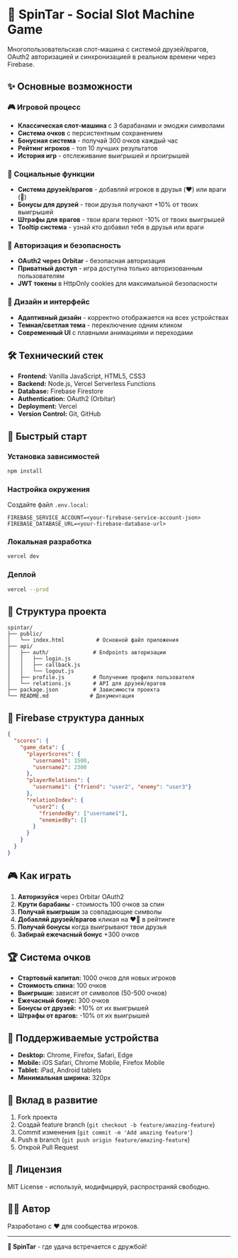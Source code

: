 # 🎰 SpinTar - Social Slot Machine Game

Многопользовательская слот-машина с системой друзей/врагов, OAuth2 авторизацией и синхронизацией в реальном времени через Firebase.

## ✨ Основные возможности

### 🎮 Игровой процесс
- **Классическая слот-машина** с 3 барабанами и эмоджи символами
- **Система очков** с персистентным сохранением 
- **Бонусная система** - получай 300 очков каждый час
- **Рейтинг игроков** - топ 10 лучших результатов
- **История игр** - отслеживание выигрышей и проигрышей

### 👥 Социальные функции
- **Система друзей/врагов** - добавляй игроков в друзья (❤️) или враги (💩)
- **Бонусы для друзей** - твои друзья получают +10% от твоих выигрышей
- **Штрафы для врагов** - твои враги теряют -10% от твоих выигрышей
- **Tooltip система** - узнай кто добавил тебя в друзья или враги

### 🔐 Авторизация и безопасность
- **OAuth2 через Orbitar** - безопасная авторизация
- **Приватный доступ** - игра доступна только авторизованным пользователям
- **JWT токены** в HttpOnly cookies для максимальной безопасности

### 🎨 Дизайн и интерфейс  
- **Адаптивный дизайн** - корректно отображается на всех устройствах
- **Темная/светлая тема** - переключение одним кликом
- **Современный UI** с плавными анимациями и переходами

## 🛠 Технический стек

- **Frontend:** Vanilla JavaScript, HTML5, CSS3
- **Backend:** Node.js, Vercel Serverless Functions
- **Database:** Firebase Firestore
- **Authentication:** OAuth2 (Orbitar)
- **Deployment:** Vercel
- **Version Control:** Git, GitHub

## 🚀 Быстрый старт

### Установка зависимостей
```bash
npm install
```

### Настройка окружения
Создайте файл `.env.local`:
```env
FIREBASE_SERVICE_ACCOUNT=<your-firebase-service-account-json>
FIREBASE_DATABASE_URL=<your-firebase-database-url>
```

### Локальная разработка
```bash
vercel dev
```

### Деплой
```bash
vercel --prod
```

## 📁 Структура проекта

```
spintar/
├── public/
│   └── index.html          # Основной файл приложения
├── api/
│   ├── auth/              # Endpoints авторизации
│   │   ├── login.js
│   │   ├── callback.js
│   │   └── logout.js
│   ├── profile.js         # Получение профиля пользователя
│   └── relations.js       # API для друзей/врагов
├── package.json           # Зависимости проекта
└── README.md             # Документация
```

## 🎯 Firebase структура данных

```json
{
  "scores": {
    "game_data": {
      "playerScores": {
        "username1": 1500,
        "username2": 2300
      },
      "playerRelations": {
        "username1": {"friend": "user2", "enemy": "user3"}
      },
      "relationIndex": {
        "user2": {
          "friendedBy": ["username1"],
          "enemiedBy": []
        }
      }
    }
  }
}
```

## 🎮 Как играть

1. **Авторизуйся** через Orbitar OAuth2
2. **Крути барабаны** - стоимость 100 очков за спин
3. **Получай выигрыши** за совпадающие символы
4. **Добавляй друзей/врагов** кликая на ❤️💩 в рейтинге
5. **Получай бонусы** когда выигрывают твои друзья
6. **Забирай ежечасный бонус** +300 очков

## 🏆 Система очков

- **Стартовый капитал:** 1000 очков для новых игроков  
- **Стоимость спина:** 100 очков
- **Выигрыши:** зависят от символов (50-500 очков)
- **Ежечасный бонус:** 300 очков
- **Бонусы от друзей:** +10% от их выигрышей
- **Штрафы от врагов:** -10% от их выигрышей

## 📱 Поддерживаемые устройства

- **Desktop:** Chrome, Firefox, Safari, Edge  
- **Mobile:** iOS Safari, Chrome Mobile, Firefox Mobile
- **Tablet:** iPad, Android tablets
- **Минимальная ширина:** 320px

## 🤝 Вклад в развитие

1. Fork проекта
2. Создай feature branch (`git checkout -b feature/amazing-feature`)
3. Commit изменения (`git commit -m 'Add amazing feature'`)
4. Push в branch (`git push origin feature/amazing-feature`)
5. Открой Pull Request

## 📄 Лицензия

MIT License - используй, модифицируй, распространяй свободно.

## 👨‍💻 Автор

Разработано с ❤️ для сообщества игроков.

---

**🎰 SpinTar** - где удача встречается с дружбой!
